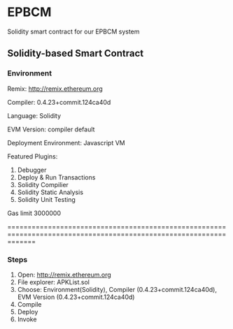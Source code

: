 # EPBCM
Solidity smart contract for our EPBCM system

## Solidity-based Smart Contract

### Environment
Remix:
http://remix.ethereum.org

Compiler:
0.4.23+commit.124ca40d

Language:
Solidity

EVM Version:
compiler default

Deployment Environment:
Javascript VM

Featured Plugins:
1) Debugger
2) Deploy & Run Transactions
3) Solidity Compilier
4) Solidity Static Analysis
5) Solidity Unit Testing

Gas limit
3000000 

===================================================================================================================

### Steps

1) Open: http://remix.ethereum.org
2) File explorer: APKList.sol
3) Choose: Environment(Solidity), Compiler (0.4.23+commit.124ca40d), EVM Version (0.4.23+commit.124ca40d)
4) Compile
5) Deploy 
6) Invoke
